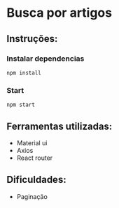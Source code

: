 # Busca por artigos

## Instruções:

### Instalar dependencias

```
npm install
```

### Start

```
npm start
```

## Ferramentas utilizadas:

- Material ui
- Axios
- React router

## Dificuldades:

- Paginação